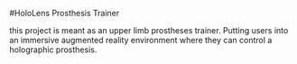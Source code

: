 #HoloLens Prosthesis Trainer

this project is meant as an upper limb prostheses trainer. Putting users into an immersive augmented reality environment where they can control a holographic prosthesis.